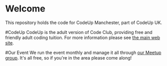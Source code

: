 # Welcome
This repository holds the code for CodeUp Manchester, part of CodeUp UK.

#CodeUp
CodeUp is the adult version of Code Club, providing free and friendly adult coding tuition. 
For more information please see [the main web site](http://codeup.org.uk/).

#Our Event
We run the event monthly and manage it all through 
[our Meetup group](https://www.meetup.com/CodeUpManchester/).
It's all free, so if you're in the area please come along!
